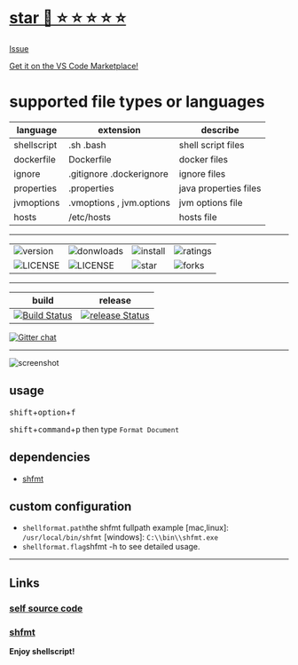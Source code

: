 

# <a class="github-button" href="https://github.com/foxundermoon/vs-shell-format" data-icon="octicon-star" data-size="large" data-show-count="true" aria-label="Star foxundermoon/vs-shell-format on GitHub">star 🚀 ⭐️ ⭐️ ⭐️ ⭐️ ⭐️</a>

<a class="github-button" href="https://github.com/foxundermoon/vs-shell-format/issues" data-icon="octicon-issue-opened" data-size="large" data-show-count="true" aria-label="Issue foxundermoon/vs-shell-format on GitHub">Issue</a>

[Get it on the VS Code Marketplace!](https://marketplace.visualstudio.com/items?itemName=foxundermoon.shell-format)




# supported file types or languages


| language    | extension                 | describe              |
| ----------- | ------------------------- | --------------------- |
| shellscript | .sh .bash                 | shell script files    |
| dockerfile  | Dockerfile                | docker files          |
| ignore      | .gitignore  .dockerignore | ignore files          |
| properties  | .properties               | java properties files |
| jvmoptions  | .vmoptions , jvm.options  | jvm options file       |
| hosts       | /etc/hosts                | hosts file            |

---

|         |          |          |                         |
|---------|----------|--------- | -------------------------|
| ![version](https://vsmarketplacebadge.apphb.com/version-short/foxundermoon.shell-format.svg) | ![donwloads](https://vsmarketplacebadge.apphb.com/downloads-short/foxundermoon.shell-format.svg)  | ![install](https://vsmarketplacebadge.apphb.com/installs-short/foxundermoon.shell-format.svg)      |    ![ratings](https://vsmarketplacebadge.apphb.com/rating-short/foxundermoon.shell-format.svg)         | 
| ![LICENSE](https://badges.frapsoft.com/os/mit/mit.svg) | ![LICENSE](https://img.shields.io/badge/license-Anti%20996-blue.svg) | ![star](https://img.shields.io/github/stars/foxundermoon/vs-shell-format.svg) | ![forks](https://img.shields.io/github/forks/foxundermoon/vs-shell-format.svg) |

---

build | release | 
|:---------:|:----------:|
[![Build Status](https://foxundermoon.visualstudio.com/vs-shell-format/_apis/build/status/vs-shell-format-CI?branchName=master)](https://foxundermoon.visualstudio.com/vs-shell-format/_build/latest?definitionId=1&branchName=master) |[![release Status](https://dev.azure.com/foxundermoon/vs-shell-format/_apis/build/status/vs-shell-format-deploy?branchName=master)](https://dev.azure.com/foxundermoon/vs-shell-format/_build/latest?definitionId=4&branchName=master) |




[![Gitter chat](https://badges.gitter.im/gitterHQ/gitter.svg)](https://gitter.im/vs-shell-format/community)


---

![screenshot](https://github.com/foxundermoon/vs-shell-format/raw/master/image/shell_format.gif)

## usage


<kbd>shift</kbd>+<kbd>option</kbd>+<kbd>f</kbd>

<kbd>shift</kbd>+<kbd>command</kbd>+<kbd>p</kbd> then type `Format Document`

## dependencies

- [shfmt](https://github.com/mvdan/sh#shfmt)

## custom configuration

- `shellformat.path`the shfmt fullpath example [mac,linux]: `/usr/local/bin/shfmt` [windows]: `C:\\bin\\shfmt.exe`
- `shellformat.flag`shfmt -h to see detailed usage.

---

## Links

### [self source code](https://github.com/foxundermoon/vs-shell-format)

### [shfmt](https://github.com/mvdan/sh)

**Enjoy shellscript!**
